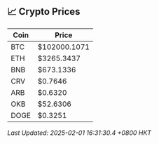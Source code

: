 ## 📈 Crypto Prices

| Coin | Price |
| ---- | ----- |
| BTC | $102000.1071 |
| ETH | $3265.3437 |
| BNB | $673.1336 |
| CRV | $0.7646 |
| ARB | $0.6320 |
| OKB | $52.6306 |
| DOGE | $0.3251 |

_Last Updated: 2025-02-01 16:31:30.4 +0800 HKT_